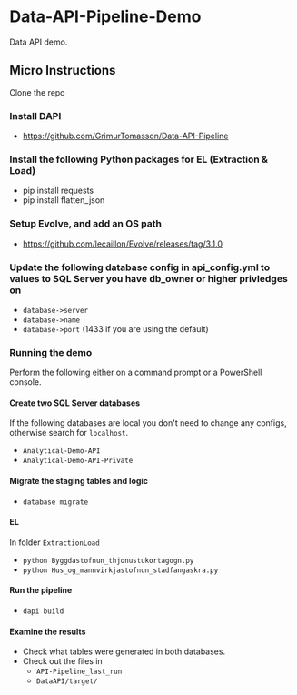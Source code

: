 # Data-API-Pipeline-Demo
Data API demo.

## Micro Instructions
Clone the repo 
### Install DAPI
- https://github.com/GrimurTomasson/Data-API-Pipeline
	
### Install the following Python packages for EL (Extraction & Load)
- pip install requests
- pip install flatten_json
	
### Setup Evolve, and add an OS path
- https://github.com/lecaillon/Evolve/releases/tag/3.1.0


### Update the following database config in api_config.yml to values to SQL Server you have db_owner or higher privledges on
- `database->server`
- `database->name`
- `database->port` (1433 if you are using the default)
	
### Running the demo
Perform the following either on a command prompt or a PowerShell console.  

#### Create two SQL Server databases
 If the following databases are local you don't need to change any configs, otherwise search for `localhost`.  
- `Analytical-Demo-API`
- `Analytical-Demo-API-Private`

#### Migrate the staging tables and logic
- `database migrate`
	
#### EL
In folder `ExtractionLoad`	
- `python Byggdastofnun_thjonustukortagogn.py`
- `python Hus_og_mannvirkjastofnun_stadfangaskra.py`
		
#### Run the pipeline
- `dapi build`

#### Examine the results
- Check what tables were generated in both databases.
- Check out the files in 
    - `API-Pipeline_last_run`
    - `DataAPI/target/`